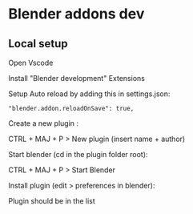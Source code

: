 # Blender addons dev

## Local setup

Open Vscode

Install "Blender development" Extensions

Setup Auto reload by adding this in settings.json:

```
"blender.addon.reloadOnSave": true,
```

Create a new plugin :

CTRL + MAJ + P > New plugin (insert name + author)

Start blender (cd in the plugin folder root):

CTRL + MAJ + P > Start Blender

Install plugin (edit > preferences in blender):

Plugin should be in the list
